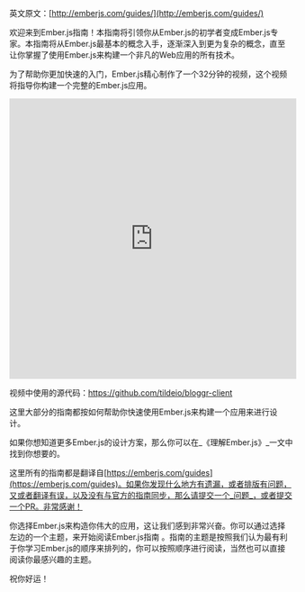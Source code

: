 英文原文：[http://emberjs.com/guides/](http://emberjs.com/guides/)

欢迎来到Ember.js指南！本指南将引领你从Ember.js的初学者变成Ember.js专家。本指南将从Ember.js最基本的概念入手，逐渐深入到更为复杂的概念，直至让你掌握了使用Ember.js来构建一个非凡的Web应用的所有技术。

为了帮助你更加快速的入门，Ember.js精心制作了一个32分钟的视频，这个视频将指导你构建一个完整的Ember.js应用。

<iframe height=498 width=510 src="http://player.youku.com/embed/XNjQ5ODE4ODYw" frameborder=0 allowfullscreen></iframe>

视频中使用的源代码：<a href="https://github.com/tildeio/bloggr-client">https://github.com/tildeio/bloggr-client</a>

这里大部分的指南都按如何帮助你快速使用Ember.js来构建一个应用来进行设计。

如果你想知道更多Ember.js的设计方案，那么你可以在_《理解Ember.js》_一文中找到你想要的。

这里所有的指南都是翻译自[https://emberjs.com/guides](https://emberjs.com/guides)。如果你发现什么地方有遗漏，或者排版有问题，又或者翻译有误，以及没有与官方的指南同步，那么请提交一个_问题_，或者提交一个PR。非常感谢！

你选择Ember.js来构造你伟大的应用，这让我们感到非常兴奋。你可以通过选择左边的一个主题，来开始阅读Ember.js指南
。指南的主题是按照我们认为最有利于你学习Ember.js的顺序来排列的，你可以按照顺序进行阅读，当然也可以直接阅读你最感兴趣的主题。

祝你好运！
